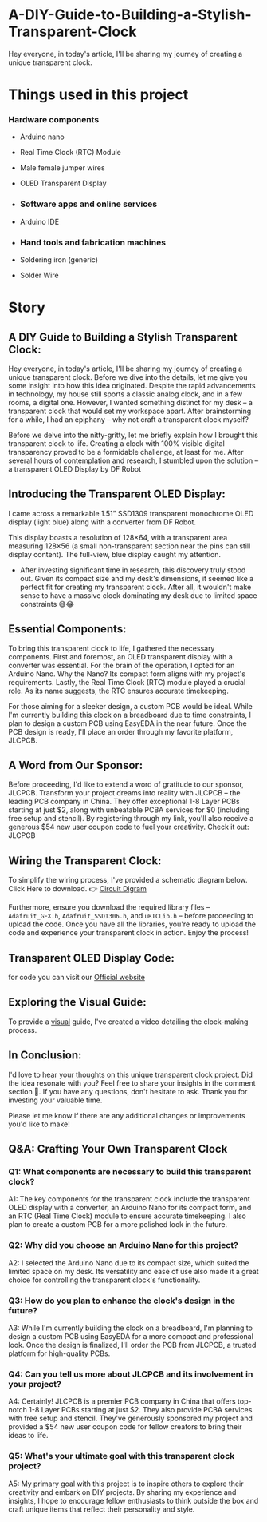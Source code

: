 # A-DIY-Guide-to-Building-a-Stylish-Transparent-Clock
Hey everyone, in today's article, I'll be sharing my journey of creating a unique transparent clock.

# Things used in this project
### Hardware components
	
- Arduino nano
- Real Time Clock (RTC) Module
- Male female jumper wires
- OLED Transparent Display

- ### Software apps and online services

- Arduino IDE

- ### Hand tools and fabrication machines

- Soldering iron (generic)
- Solder Wire

# Story

## A DIY Guide to Building a Stylish Transparent Clock:
Hey everyone, in today's article, I'll be sharing my journey of creating a unique transparent clock. Before we dive into the details, let me give you some insight into how this idea originated. Despite the rapid advancements in technology, my house still sports a classic analog clock, and in a few rooms, a digital one. However, I wanted something distinct for my desk – a transparent clock that would set my workspace apart. After brainstorming for a while, I had an epiphany – why not craft a transparent clock myself?

Before we delve into the nitty-gritty, let me briefly explain how I brought this transparent clock to life. Creating a clock with 100% visible digital transparency proved to be a formidable challenge, at least for me. After several hours of contemplation and research, I stumbled upon the solution – a transparent OLED Display by DF Robot

## Introducing the Transparent OLED Display:
I came across a remarkable 1.51” SSD1309 transparent monochrome OLED display (light blue) along with a converter from DF Robot.

This display boasts a resolution of 128×64, with a transparent area measuring 128×56 (a small non-transparent section near the pins can still display content). The full-view, blue display caught my attention.

- After investing significant time in research, this discovery truly stood out. Given its compact size and my desk's dimensions, it seemed like a perfect fit for creating my transparent clock. After all, it wouldn't make sense to have a massive clock dominating my desk due to limited space constraints 😅😂

## Essential Components:

To bring this transparent clock to life, I gathered the necessary components. First and foremost, an OLED transparent display with a converter was essential. For the brain of the operation, I opted for an Arduino Nano. Why the Nano? Its compact form aligns with my project's requirements. Lastly, the Real Time Clock (RTC) module played a crucial role. As its name suggests, the RTC ensures accurate timekeeping.

For those aiming for a sleeker design, a custom PCB would be ideal. While I'm currently building this clock on a breadboard due to time constraints, I plan to design a custom PCB using EasyEDA in the near future. Once the PCB design is ready, I'll place an order through my favorite platform, JLCPCB.

## A Word from Our Sponsor:

Before proceeding, I'd like to extend a word of gratitude to our sponsor, JLCPCB. Transform your project dreams into reality with JLCPCB – the leading PCB company in China. They offer exceptional 1-8 Layer PCBs starting at just $2, along with unbeatable PCBA services for $0 (including free setup and stencil). By registering through my link, you'll also receive a generous $54 new user coupon code to fuel your creativity. Check it out: JLCPCB

## Wiring the Transparent Clock:

To simplify the wiring process, I've provided a schematic diagram below.
Click Here to download. 👉 [Circuit Digram](https://www.diyelectronic.in/2023/08/Crafting%20Your%20Own%20Transparent%20Clock.html)

Furthermore, ensure you download the required library files – `Adafruit_GFX.h`, `Adafruit_SSD1306.h`, and `uRTCLib.h` – before proceeding to upload the code. Once you have all the libraries, you're ready to upload the code and experience your transparent clock in action. Enjoy the process!

## Transparent OLED Display Code:
for code you can visit our [Official website](https://www.diyelectronic.in/2023/08/Crafting%20Your%20Own%20Transparent%20Clock.html)

## Exploring the Visual Guide:
To provide a [visual](https://youtu.be/4lZJBcpFdwk) guide, I've created a video detailing the clock-making process.

## In Conclusion:
I'd love to hear your thoughts on this unique transparent clock project. Did the idea resonate with you? Feel free to share your insights in the comment section 🎁. If you have any questions, don't hesitate to ask. Thank you for investing your valuable time.

Please let me know if there are any additional changes or improvements you'd like to make!

## Q&A: Crafting Your Own Transparent Clock

### Q1: What components are necessary to build this transparent clock?

A1: The key components for the transparent clock include the transparent OLED display with a converter, an Arduino Nano for its compact form, and an RTC (Real Time Clock) module to ensure accurate timekeeping. I also plan to create a custom PCB for a more polished look in the future.

### Q2: Why did you choose an Arduino Nano for this project?

A2: I selected the Arduino Nano due to its compact size, which suited the limited space on my desk. Its versatility and ease of use also made it a great choice for controlling the transparent clock's functionality.

### Q3: How do you plan to enhance the clock's design in the future?

A3: While I'm currently building the clock on a breadboard, I'm planning to design a custom PCB using EasyEDA for a more compact and professional look. Once the design is finalized, I'll order the PCB from JLCPCB, a trusted platform for high-quality PCBs.

### Q4: Can you tell us more about JLCPCB and its involvement in your project?

A4: Certainly! JLCPCB is a premier PCB company in China that offers top-notch 1-8 Layer PCBs starting at just $2. They also provide PCBA services with free setup and stencil. They've generously sponsored my project and provided a $54 new user coupon code for fellow creators to bring their ideas to life.

### Q5: What's your ultimate goal with this transparent clock project?

A5: My primary goal with this project is to inspire others to explore their creativity and embark on DIY projects. By sharing my experience and insights, I hope to encourage fellow enthusiasts to think outside the box and craft unique items that reflect their personality and style.


